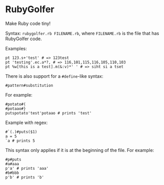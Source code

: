 RubyGolfer
==========

Make Ruby code tiny!

Syntax: `rubygolfer.rb FILENAME.rb`, where `FILENAME.rb` is the file that has RubyGolfer code.

Examples:

    pt 123.s+'test' # => 123test
    pt 'testing'.ec.a*?, # => 116,101,115,116,105,110,103
    pt %w[this is a test].m(&:v)*' ' # => siht si a tset

There is also support for a `#define`-like syntax:

    #pattern#substitution
    
For example:

    #potato#(
    #potaao#}
    putspotato'test'potaao # prints 'test'
    
Example with regex:

    #`(.)#puts($1)
    a = 5
    `a # prints 5
    
This syntax only applies if it is at the beginning of the file. For example:

    #p#puts
    #a#aaa
    p'a' # prints 'aaa'
    #b#bbb
    p'b' # prints 'b'
